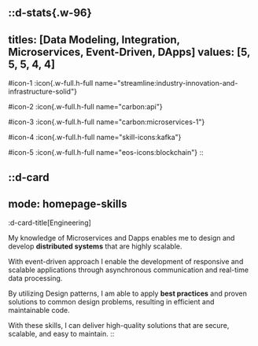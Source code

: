 ::d-stats{.w-96}
---
titles: [Data Modeling, Integration, Microservices, Event-Driven, DApps]
values: [5, 5, 5, 4, 4]
---
#icon-1
  :icon{.w-full.h-full name="streamline:industry-innovation-and-infrastructure-solid"}

#icon-2
  :icon{.w-full.h-full name="carbon:api"}

#icon-3
  :icon{.w-full.h-full name="carbon:microservices-1"}

#icon-4
  :icon{.w-full.h-full name="skill-icons:kafka"}

#icon-5
  :icon{.w-full.h-full name="eos-icons:blockchain"}
::

::d-card
---
mode: homepage-skills
---
  :d-card-title[Engineering]

  My knowledge of Microservices and Dapps enables me to design and develop **distributed systems** that are highly scalable.

  With event-driven approach I enable the development of responsive and scalable applications through asynchronous communication and real-time data processing.

  By utilizing Design patterns, I am able to apply **best practices** and proven solutions to common design problems, resulting in efficient and maintainable code. 

  With these skills, I can deliver high-quality solutions that are secure, scalable, and easy to maintain.
::